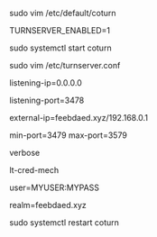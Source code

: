 sudo vim /etc/default/coturn

TURNSERVER_ENABLED=1

sudo systemctl start coturn

sudo vim /etc/turnserver.conf

listening-ip=0.0.0.0

listening-port=3478

external-ip=feebdaed.xyz/192.168.0.1 

min-port=3479 max-port=3579

verbose

lt-cred-mech

user=MYUSER:MYPASS

realm=feebdaed.xyz

sudo systemctl restart coturn